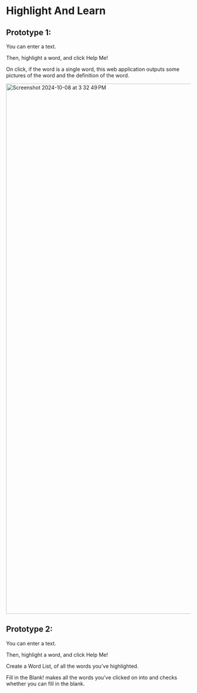 
# Highlight And Learn


## Prototype 1:

You can enter a text. 

Then, highlight a word, and click Help Me!

On click, if the word is a single word, this web application outputs some pictures of
the word and the definition of the word.

<img width="1447" alt="Screenshot 2024-10-08 at 3 32 49 PM" src="https://github.com/user-attachments/assets/32cc3836-5ca5-4e5a-8c70-0061b15dec24">


## Prototype 2:

You can enter a text. 

Then, highlight a word, and click Help Me!

Create a Word List, of all the words you've highlighted.

Fill in the Blank! makes all the words you've clicked on into <Inputs /> 
and checks whether you can fill in the blank.